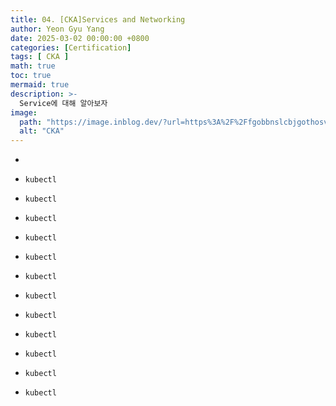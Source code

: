 ```yaml
---
title: 04. [CKA]Services and Networking
author: Yeon Gyu Yang
date: 2025-03-02 00:00:00 +0800
categories: [Certification]
tags: [ CKA ]
math: true
toc: true
mermaid: true
description: >-
  Service에 대해 알아보자
image:
  path: "https://image.inblog.dev/?url=https%3A%2F%2Ffgobbnslcbjgothosvni.supabase.co%2Fstorage%2Fv1%2Fobject%2Fpublic%2Fimages%2Ffeatured_image%2F2024-08-25T17%3A27%3A36.968Z-4e6c06c4-6921-46e5-9e24-888b926522af&w=750&q=75"
  alt: "CKA"
---
```


- 


- `kubectl `
- `kubectl `
- `kubectl `
- `kubectl `
- `kubectl `
- `kubectl `
- `kubectl `
- `kubectl `
- `kubectl `
- `kubectl `
- `kubectl `
- `kubectl `